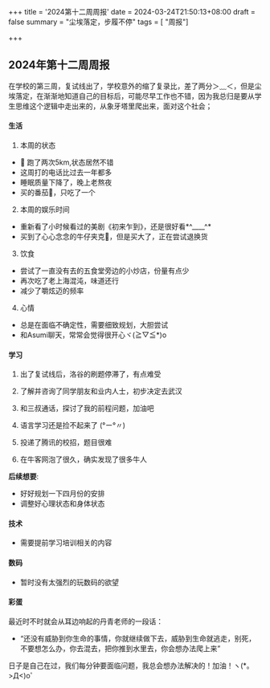 +++
title = '2024第十二周周报'
date = 2024-03-24T21:50:13+08:00
draft = false
summary = "尘埃落定，步履不停"
tags = [ "周报"]

+++
## 2024年第十二周周报
在学校的第三周，复试线出了，学校意外的缩了复录比，差了两分＞﹏＜，但是尘埃落定，在渐渐地知道自己的目标后，可能尽早工作也不错，因为我总归是要从学生思维这个逻辑中走出来的，从象牙塔里爬出来，面对这个社会；
#### 生活
1. 本周的状态
- 🏃‍ 跑了两次5km,状态居然不错
- 这周打的电话比过去一年都多
- 睡眠质量下降了，晚上老熬夜
- 买的番茄🍅，只吃了一个
2. 本周的娱乐时间
- 重新看了小时候看过的美剧《初来乍到》，还是很好看*^____^*
- 买到了心心念念的牛仔夹克🥼，但是买大了，正在尝试退换货
3. 饮食
- 尝试了一直没有去的五食堂旁边的小炒店，份量有点少
- 再次吃了老上海混沌，味道还行
- 减少了嚼炫迈的频率
4. 心情
- 总是在面临不确定性，需要细致规划，大胆尝试
- 和Asumi聊天，常常会觉得很开心ヾ(≧▽≦*)o
#### 学习
1. 出了复试线后，洛谷的刷题停滞了，有点难受

2. 了解并咨询了同学朋友和业内人士，初步决定去武汉

3. 和三叔通话，探讨了我的前程问题，加油吧

4. 语言学习还是捡不起来了 (°ー°〃)

5. 投递了腾讯的校招，题目很难

6. 在牛客网泡了很久，确实发现了很多牛人

  **后续想要**:
-    好好规划一下四月份的安排
-    调整好心理状态和身体状态
#### 技术
- 需要提前学习培训相关的内容
#### 数码
- 暂时没有太强烈的玩数码的欲望


#### 彩蛋
最近时不时就会从耳边响起的丹青老师的一段话：

- “还没有威胁到你生命的事情，你就继续做下去，威胁到生命就逃走，别死，不要想怎么办，你去混去，把你推到水里去，你会想办法爬上来”

日子是自己在过，我们每分钟要面临问题，我总会想办法解决的！加油！ヽ(*。>Д<)o゜